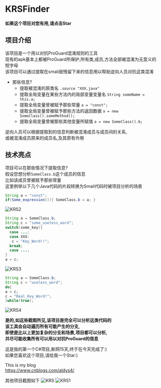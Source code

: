 # KRSFinder

**如果这个项目对您有用,请点击Star**  
## 项目介绍
该项目是一个用以对抗ProGuard混淆规则的工具  
现有的apk基本上都被ProGuard所保护,所有类,成员,方法全部被混淆为无意义的短字母  
该项目可以通过提取在smali层残留下来的信息用以帮助逆向人员对抗这类混淆  

* 那些信息?
  * 提取被混淆的原类名 `.source "XXX.java"`
  * 提取全局变量在某些方法内的局部变量变量名 `String someName = this.a;`
  * 提取全局变量曾被赋予那些常量 `a = "const";`
  * 提取全局变量曾被赋予那些方法的返回数据 `a = new SomeClass().someMethod();`
  * 提取全局变量曾被那些其他变量所赋值 `a = new SomeClass().b;`

逆向人员可以根据提取到的信息判断被混淆成员与成员间的关系,  
或被混淆成员原来的成员名,及其原有作用  
## 技术亮点  

项目可以在那些情况下提取信息?  
假设您想分析`SomeClass.b`这个成员的信息  
比如该成员曾被赋予那些常量  
这里例举以下几个Java代码的片段转换为Smali代码时被项目分析的场景  
```java
String a = "const";
if(Some_expression()){ SomeClass.b = a; }
```
![KRS2](https://user-images.githubusercontent.com/89259981/139191385-c51b8a03-8c3f-45ab-a027-9ecfb076fb92.png)

```java
String a = SomeClass.b;
String c = "some_useless_word";
switch(some_key){
  case ...; 
  case XXX:
   c = "Key_Word!!";
  break;
  case ...;   
}
a = c;
```
![KRS3](https://user-images.githubusercontent.com/89259981/139191583-f4282fb7-d2ff-40af-8211-aa6ad994d818.png)
```java
String a = SomeClass.b;
String c = "useless_word";
do{
a = c;
c = "Real_Key_Word!";
}while(true);
```
![KRS4](https://user-images.githubusercontent.com/89259981/139191614-c167cab3-d4ae-4ef1-ab08-3222d58bee1d.png)

**是的,如这些截图所见,该项目是完全可以分析这类代码的  
该工具会自动遍历所有可能产生的分支,  
即使是比以上更加复杂的分支和场景,项目都可以分析,  
并尽可能收集所有可以用以对抗ProGuard的信息**  

这是我的第一个C#项目,断网15天,终于在今天完成了:)  
如果您喜欢这个项目,请给我一个Star:)  

This is my blog  
https://www.cnblogs.com/aldys4/  

其他项目截图如下 
![KRS](https://user-images.githubusercontent.com/89259981/139191644-6ac1ce00-4343-4a4c-8979-c95dcd2d7fb4.png)
![KRS1](https://user-images.githubusercontent.com/89259981/139191653-ef00f37a-b299-4c43-b46d-21849e457240.png)

